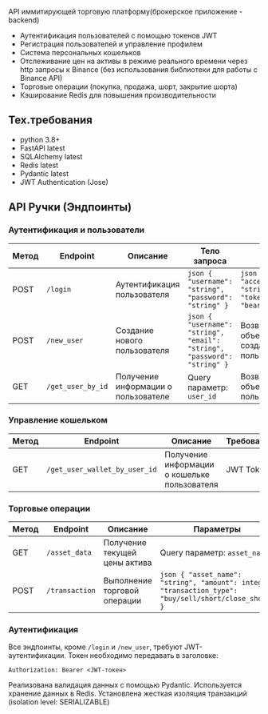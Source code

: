 API иммитирующей торговую платформу(брокерское приложение - backend)


- Аутентификация пользователей с помощью токенов JWT
- Регистрация пользователей и управление профилем 
- Система персональных кошельков
- Отслеживание цен на активы в режиме реального времени через http запросы к Binance (без использования библиотеки для работы с Binance API)
- Торговые операции (покупка, продажа, шорт, закрытие шорта)
- Кэширование Redis для повышения производительности

## Тех.требования
- python 3.8+
- FastAPI latest
- SQLAlchemy latest
- Redis latest
- Pydantic latest
- JWT Authentication (Jose)

## API Ручки (Эндпоинты)

### Аутентификация и пользователи
| Метод | Endpoint | Описание | Тело запроса | Ответ |
|-------|----------|----------|--------------|-------|
| POST | `/login` | Аутентификация пользователя | ```json { "username": "string", "password": "string" }``` | ```json { "access_token": "string", "token_type": "bearer" }``` |
| POST | `/new_user` | Создание нового пользователя | ```json { "username": "string", "email": "string", "password": "string" }``` | Возвращает объект созданного пользователя |
| GET | `/get_user_by_id` | Получение информации о пользователе | Query параметр: `user_id` | Возвращает объект пользователя |

### Управление кошельком
| Метод | Endpoint | Описание | Требования | Ответ |
|-------|----------|----------|------------|-------|
| GET | `/get_user_wallet_by_user_id` | Получение информации о кошельке пользователя | JWT Token | Возвращает объект кошелька |

### Торговые операции
| Метод | Endpoint | Описание | Параметры | Ответ |
|-------|----------|----------|-----------|-------|
| GET | `/asset_data` | Получение текущей цены актива | Query параметр: `asset_name` | Возвращает данные о цене |
| POST | `/transaction` | Выполнение торговой операции | ```json { "asset_name": "string", "amount": integer, "transaction_type": "buy/sell/short/close_short" }``` | ```json { "status": "success" }``` |


### Аутентификация

Все эндпоинты, кроме `/login` и `/new_user`, требуют JWT-аутентификации. 
Токен необходимо передавать в заголовке:
```
Authorization: Bearer <JWT-токен>
```

Реализована валидация данных с помощью Pydantic.
Используется хранение данных в Redis.
Установлена жесткая изоляция транзакций (isolation level: SERIALIZABLE)



